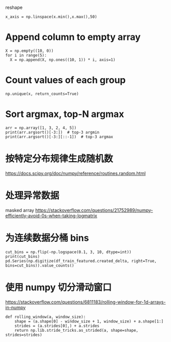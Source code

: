 reshape

`x_axis = np.linspace(x.min(),x.max(),50)`

# Append column to empty array

  ```
X = np.empty((10, 0))
for i in range(5):
    X = np.append(X, np.ones((10, 1)) * i, axis=1)
```

# Count values of each group

`np.unique(x, return_counts=True)`

# Sort argmax, top-N argmax

```
arr = np.array([1, 3, 2, 4, 5])
print(arr.argsort()[-3:])  # top-3 argmin
print(arr.argsort()[-3:][::-1])  # top-3 argmax
```

# 按特定分布规律生成随机数
https://docs.scipy.org/doc/numpy/reference/routines.random.html

# 处理异常数据
masked array
https://stackoverflow.com/questions/21752989/numpy-efficiently-avoid-0s-when-taking-logmatrix

# 为连续数据分桶 bins

```
cut_bins = np.flip(-np.logspace(0.1, 3, 10, dtype=int))
print(cut_bins)
pd.Series(np.digitize(df_train_featured.created_delta, right=True, bins=cut_bins)).value_counts()
```

# 使用 numpy 切分滑动窗口

https://stackoverflow.com/questions/6811183/rolling-window-for-1d-arrays-in-numpy

```
def rolling_window(a, window_size):
    shape = (a.shape[0] - window_size + 1, window_size) + a.shape[1:]
    strides = (a.strides[0],) + a.strides
    return np.lib.stride_tricks.as_strided(a, shape=shape, strides=strides)
```
